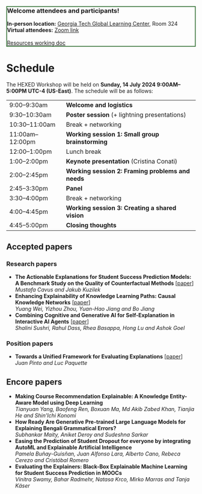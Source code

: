 <div class="color-block content-margin" style="border: 2px solid #3c763d;" >
    <h3 style="margin-top: 0;">Welcome attendees and participants!</h3>
    <strong>In-person location:</strong> <a href="https://www.google.com/maps/place/Global+Learning+and+Conference+Center,+81+4th+St+NW,+Atlanta,+GA+30332/@33.776153,-84.389523,16z/data=!4m6!3m5!1s0x88f50466be9894e5:0x6c3a4370c99dd7d7!8m2!3d33.7761528!4d-84.3895226!16s%2Fg%2F1pt_ym87r" target="_blank">Georgia Tech Global Learning Center</a>, Room 324</br>
    <strong>Virtual attendees:</strong> <a href="https://epfl.zoom.us/j/68108506840" target="_blank">Zoom link</a></br></br>
    <a href="https://tinyurl.com/hexed2024" target="_blank">Resources working doc</a>
</div>


# Schedule

The HEXED Workshop will be held on **Sunday, 14 July 2024 9:00AM–5:00PM UTC-4 (US-East)**. The schedule will be as follows:

|                 |                                                   |
| --------------- | ------------------------------------------------- |
| 9:00–9:30am     | **Welcome and logistics**                         |
| 9:30–10:30am    | **Poster session** (+ lightning presentations)    |
| 10:30–11:00am   | Break + networking                                |
| 11:00am–12:00pm | **Working session 1: Small group brainstorming**  |
| 12:00–1:00pm    | Lunch break                                       |
| 1:00–2:00pm     | **Keynote presentation** (Cristina Conati)        |
| 2:00–2:45pm     | **Working session 2: Framing problems and needs** |
| 2:45–3:30pm     | **Panel**                                         |
| 3:30–4:00pm     | Break + networking                                |
| 4:00–4:45pm     | **Working session 3: Creating a shared vision**   |
| 4:45–5:00pm     | **Closing thoughts**                              |



## Accepted papers

### Research papers

- **The Actionable Explanations for Student Success Prediction Models: A Benchmark Study on the Quality of Counterfactual Methods** [<a href="/papers/HEXED_2024_paper_5.pdf" target="_blank">paper</a>]\
*Mustafa Cavus and Jakub Kuzilek*
- **Enhancing Explainability of Knowledge Learning Paths: Causal Knowledge Networks** [<a href="/papers/HEXED_2024_paper_7.pdf" target="_blank">paper</a>]\
*Yuang Wei, Yizhou Zhou, Yuan-Hao Jiang and Bo Jiang*
- **Combining Cognitive and Generative AI for Self-Explanation in Interactive AI Agents** [<a href="/papers/HEXED_2024_paper_10.pdf" target="_blank">paper</a>]\
*Shalini Sushri, Rahul Dass, Rhea Basappa, Hong Lu and Ashok Goel*

### Position papers

- **Towards a Unified Framework for Evaluating Explanations** [<a href="/papers/HEXED_2024_paper_8.pdf" target="_blank">paper</a>]\
*Juan Pinto and Luc Paquette*


## Encore papers

- **Making Course Recommendation Explainable: A Knowledge Entity-Aware Model using Deep Learning**</br>*Tianyuan Yang, Baofeng Ren, Boxuan Ma, Md Akib Zabed Khan, Tianjia He and Shin’Ichi Konomi*
- **How Ready Are Generative Pre-trained Large Language Models for Explaining Bengali Grammatical Errors?**</br>*Subhankar Maity, Aniket Deroy and Sudeshna Sarkar*
- **Easing the Prediction of Student Dropout for everyone by integrating AutoML and Explainable Artificial Intelligence**</br>*Pamela Buñay-Guisñan, Juan Alfonso Lara, Alberto Cano, Rebeca Cerezo and Cristóbal Romero*
- **Evaluating the Explainers: Black-Box Explainable Machine Learning for Student Success Prediction in MOOCs**</br>*Vinitra Swamy, Bahar Radmehr, Natasa Krco, Mirko Marras and Tanja Käser*
